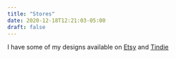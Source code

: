 ```yaml
---
title: "Stores"
date: 2020-12-18T12:21:03-05:00
draft: false
---
```


I have some of my designs available on [Etsy](https://www.etsy.com/ca/shop/Root3DFabrications) and [Tindie](https://www.tindie.com/stores/root3dfab/)

